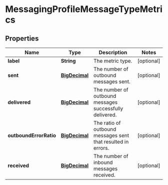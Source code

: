 # MessagingProfileMessageTypeMetrics

## Properties
Name | Type | Description | Notes
------------ | ------------- | ------------- | -------------
**label** | **String** | The metric type. |  [optional]
**sent** | [**BigDecimal**](BigDecimal.md) | The number of outbound messages sent. |  [optional]
**delivered** | [**BigDecimal**](BigDecimal.md) | The number of outbound messages successfully delivered. |  [optional]
**outboundErrorRatio** | [**BigDecimal**](BigDecimal.md) | The ratio of outbound messages sent that resulted in errors. |  [optional]
**received** | [**BigDecimal**](BigDecimal.md) | The number of inbound messages received. |  [optional]
